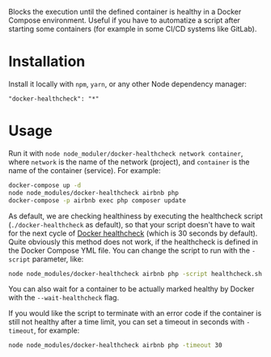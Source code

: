 Blocks the execution until the defined container is healthy in a Docker Compose environment. Useful if you have to automatize a script after starting some containers (for example in some CI/CD systems like GitLab).

# Installation
Install it locally with `npm`, `yarn`, or any other Node dependency manager:

```
"docker-healthcheck": "*"
```

# Usage
Run it with `node node_moduler/docker-healthcheck network container`, where `network` is the name of the network (project), and `container` is the name of the container (service). For example:

```bash
docker-compose up -d
node node_modules/docker-healthcheck airbnb php
docker-compose -p airbnb exec php composer update
```

As default, we are checking healthiness by executing the healthcheck script (`./docker-healthcheck` as default), so that your script doesn't have to wait for the next cycle of [Docker healthcheck](https://docs.docker.com/engine/reference/builder/#healthcheck) (which is 30 seconds by default). Quite obviously this method does not work, if the healthcheck is defined in the Docker Compose YML file. You can change the script to run with the `-script` parameter, like:

```bash
node node_modules/docker-healthcheck airbnb php -script healthcheck.sh
```

You can also wait for a container to be actually marked healthy by Docker with the `--wait-healthcheck` flag.

If you would like the script to terminate with an error code if the container is still not healthy after a time limit, you can set a timeout in seconds with `-timeout`, for example:

```bash
node node_modules/docker-healthcheck airbnb php -timeout 30
```
